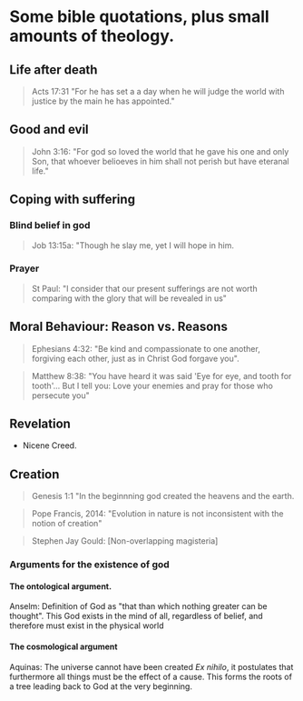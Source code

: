 # Some bible quotations, plus small amounts of theology.
## Life after death
> Acts 17:31 "For he has set a a day when he will judge the world with justice by the main he has appointed."
## Good and evil
> John 3:16: "For god so loved the world that he gave his one and only Son, that whoever belioeves in him shall not perish but have eteranal life."
## Coping with suffering
### Blind belief in god
> Job 13:15a: "Though he slay me, yet I will hope in him.
### Prayer
> St Paul: "I consider that our present sufferings are not worth comparing with the glory that will be revealed in us"
## Moral Behaviour: Reason vs. Reasons
> Ephesians 4:32: "Be kind and compassionate to one another, forgiving each other, just as in Christ God forgave you".

> Matthew 8:38: "You have heard it was said 'Eye for eye, and tooth for tooth'... But I tell you: Love your enemies and pray for those who persecute you"
## Revelation
* Nicene Creed.

## Creation
> Genesis 1:1 "In the beginnning god created the heavens and the earth.
    
> Pope Francis, 2014: "Evolution in nature is not inconsistent with the notion of creation"
    
> Stephen Jay Gould: [Non-overlapping magisteria]

### Arguments for the existence of god
#### The ontological argument.
Anselm: Definition of God as "that than which nothing greater can be thought". This God exists in the mind of all, regardless of belief, and therefore must exist in the physical world
#### The cosmological argument
Aquinas: The universe cannot have been created *Ex nihilo*, it postulates that furthermore all things must be the effect of a cause. This forms the roots of a tree leading back to God at the very beginning.
